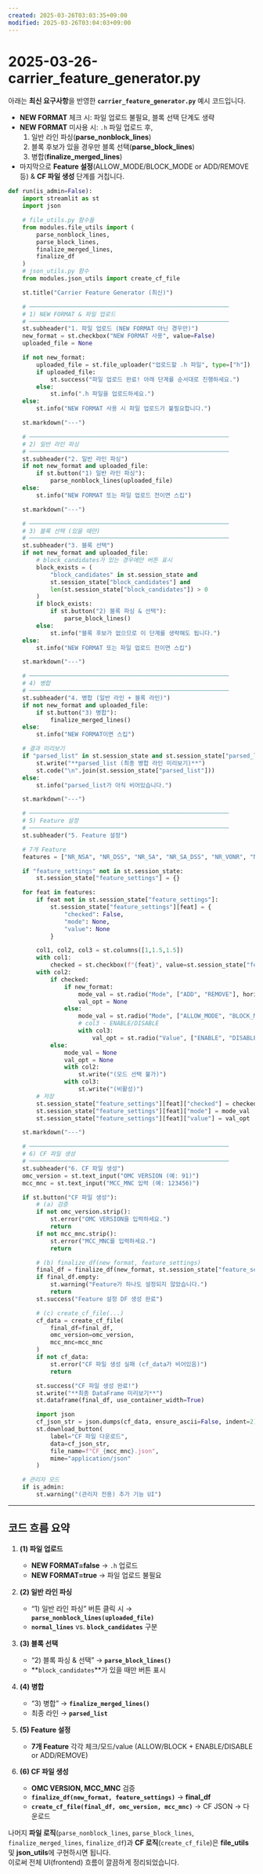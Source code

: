 ```yaml
---
created: 2025-03-26T03:03:35+09:00
modified: 2025-03-26T03:04:03+09:00
---
```


# 2025-03-26-carrier_feature_generator.py

아래는 **최신 요구사항**을 반영한 **`carrier_feature_generator.py`** 예시 코드입니다.  
- **NEW FORMAT** 체크 시: 파일 업로드 불필요, 블록 선택 단계도 생략  
- **NEW FORMAT** 미사용 시: `.h` 파일 업로드 후,  
  1. 일반 라인 파싱(**parse_nonblock_lines**)  
  2. 블록 후보가 있을 경우만 블록 선택(**parse_block_lines**)  
  3. 병합(**finalize_merged_lines**)  
- 마지막으로 **Feature 설정**(ALLOW_MODE/BLOCK_MODE or ADD/REMOVE 등) & **CF 파일 생성** 단계를 거칩니다.

```python
def run(is_admin=False):
    import streamlit as st
    import json

    # file_utils.py 함수들
    from modules.file_utils import (
        parse_nonblock_lines,
        parse_block_lines,
        finalize_merged_lines,
        finalize_df
    )
    # json_utils.py 함수
    from modules.json_utils import create_cf_file

    st.title("Carrier Feature Generator (최신)")

    # ─────────────────────────────────────────────────────────
    # 1) NEW FORMAT & 파일 업로드
    # ─────────────────────────────────────────────────────────
    st.subheader("1. 파일 업로드 (NEW FORMAT 아닌 경우만)")
    new_format = st.checkbox("NEW FORMAT 사용", value=False)
    uploaded_file = None

    if not new_format:
        uploaded_file = st.file_uploader("업로드할 .h 파일", type=["h"])
        if uploaded_file:
            st.success("파일 업로드 완료! 아래 단계를 순서대로 진행하세요.")
        else:
            st.info(".h 파일을 업로드하세요.")
    else:
        st.info("NEW FORMAT 사용 시 파일 업로드가 불필요합니다.")

    st.markdown("---")

    # ─────────────────────────────────────────────────────────
    # 2) 일반 라인 파싱
    # ─────────────────────────────────────────────────────────
    st.subheader("2. 일반 라인 파싱")
    if not new_format and uploaded_file:
        if st.button("1) 일반 라인 파싱"):
            parse_nonblock_lines(uploaded_file)
    else:
        st.info("NEW FORMAT 또는 파일 업로드 전이면 스킵")

    st.markdown("---")

    # ─────────────────────────────────────────────────────────
    # 3) 블록 선택 (있을 때만)
    # ─────────────────────────────────────────────────────────
    st.subheader("3. 블록 선택")
    if not new_format and uploaded_file:
        # block_candidates가 있는 경우에만 버튼 표시
        block_exists = (
            "block_candidates" in st.session_state and 
            st.session_state["block_candidates"] and 
            len(st.session_state["block_candidates"]) > 0
        )
        if block_exists:
            if st.button("2) 블록 파싱 & 선택"):
                parse_block_lines()
        else:
            st.info("블록 후보가 없으므로 이 단계를 생략해도 됩니다.")
    else:
        st.info("NEW FORMAT 또는 파일 업로드 전이면 스킵")

    st.markdown("---")

    # ─────────────────────────────────────────────────────────
    # 4) 병합
    # ─────────────────────────────────────────────────────────
    st.subheader("4. 병합 (일반 라인 + 블록 라인)")
    if not new_format and uploaded_file:
        if st.button("3) 병합"):
            finalize_merged_lines()
    else:
        st.info("NEW FORMAT이면 스킵")

    # 결과 미리보기
    if "parsed_list" in st.session_state and st.session_state["parsed_list"]:
        st.write("**parsed_list (최종 병합 라인 미리보기)**")
        st.code("\n".join(st.session_state["parsed_list"]))
    else:
        st.info("parsed_list가 아직 비어있습니다.")

    st.markdown("---")

    # ─────────────────────────────────────────────────────────
    # 5) Feature 설정
    # ─────────────────────────────────────────────────────────
    st.subheader("5. Feature 설정")

    # 7개 Feature
    features = ["NR_NSA", "NR_DSS", "NR_SA", "NR_SA_DSS", "NR_VONR", "NR_NSA_NRCA", "NR_SA_NRCA"]

    if "feature_settings" not in st.session_state:
        st.session_state["feature_settings"] = {}

    for feat in features:
        if feat not in st.session_state["feature_settings"]:
            st.session_state["feature_settings"][feat] = {
                "checked": False,
                "mode": None,
                "value": None
            }

        col1, col2, col3 = st.columns([1,1.5,1.5])
        with col1:
            checked = st.checkbox(f"{feat}", value=st.session_state["feature_settings"][feat]["checked"], key=f"{feat}_ck")
        with col2:
            if checked:
                if new_format:
                    mode_val = st.radio("Mode", ["ADD", "REMOVE"], horizontal=True, key=f"{feat}_md")
                    val_opt = None
                else:
                    mode_val = st.radio("Mode", ["ALLOW_MODE", "BLOCK_MODE"], horizontal=True, key=f"{feat}_md")
                    # col3 - ENABLE/DISABLE
                    with col3:
                        val_opt = st.radio("Value", ["ENABLE", "DISABLE"], horizontal=True, key=f"{feat}_val")
            else:
                mode_val = None
                val_opt = None
                with col2:
                    st.write("(모드 선택 불가)")
                with col3:
                    st.write("(비활성)")
        # 저장
        st.session_state["feature_settings"][feat]["checked"] = checked
        st.session_state["feature_settings"][feat]["mode"] = mode_val
        st.session_state["feature_settings"][feat]["value"] = val_opt

    st.markdown("---")

    # ─────────────────────────────────────────────────────────
    # 6) CF 파일 생성
    # ─────────────────────────────────────────────────────────
    st.subheader("6. CF 파일 생성")
    omc_version = st.text_input("OMC VERSION (예: 91)")
    mcc_mnc = st.text_input("MCC_MNC 입력 (예: 123456)")

    if st.button("CF 파일 생성"):
        # (a) 검증
        if not omc_version.strip():
            st.error("OMC VERSION을 입력하세요.")
            return
        if not mcc_mnc.strip():
            st.error("MCC_MNC를 입력하세요.")
            return

        # (b) finalize_df(new_format, feature_settings)
        final_df = finalize_df(new_format, st.session_state["feature_settings"])
        if final_df.empty:
            st.warning("Feature가 하나도 설정되지 않았습니다.")
            return
        st.success("Feature 설정 DF 생성 완료")

        # (c) create_cf_file(...)
        cf_data = create_cf_file(
            final_df=final_df,
            omc_version=omc_version,
            mcc_mnc=mcc_mnc
        )
        if not cf_data:
            st.error("CF 파일 생성 실패 (cf_data가 비어있음)")
            return

        st.success("CF 파일 생성 완료!")
        st.write("**최종 DataFrame 미리보기**")
        st.dataframe(final_df, use_container_width=True)

        import json
        cf_json_str = json.dumps(cf_data, ensure_ascii=False, indent=2)
        st.download_button(
            label="CF 파일 다운로드",
            data=cf_json_str,
            file_name=f"CF_{mcc_mnc}.json",
            mime="application/json"
        )

    # 관리자 모드
    if is_admin:
        st.warning("(관리자 전용) 추가 기능 UI")
```

---

## 코드 흐름 요약

1. **(1) 파일 업로드**  
   - **NEW FORMAT=false** → `.h` 업로드  
   - **NEW FORMAT=true** → 파일 업로드 불필요

2. **(2) 일반 라인 파싱**  
   - “1) 일반 라인 파싱” 버튼 클릭 시 → **`parse_nonblock_lines(uploaded_file)`**  
   - **`normal_lines`** vs. **`block_candidates`** 구분

3. **(3) 블록 선택**  
   - “2) 블록 파싱 & 선택” → **`parse_block_lines()`**  
   - **`block_candidates`**가 있을 때만 버튼 표시

4. **(4) 병합**  
   - “3) 병합” → **`finalize_merged_lines()`**  
   - 최종 라인 → **`parsed_list`**

5. **(5) Feature 설정**  
   - **7개 Feature** 각각 체크/모드/value (ALLOW/BLOCK + ENABLE/DISABLE or ADD/REMOVE)

6. **(6) CF 파일 생성**  
   - **OMC VERSION, MCC_MNC** 검증  
   - **`finalize_df(new_format, feature_settings)`** → **final_df**  
   - **`create_cf_file(final_df, omc_version, mcc_mnc)`** → CF JSON → 다운로드

나머지 **파일 로직**(`parse_nonblock_lines`, `parse_block_lines`, `finalize_merged_lines`, `finalize_df`)과 **CF 로직**(`create_cf_file`)은 **file_utils** 및 **json_utils**에 구현하시면 됩니다.  
이로써 전체 UI(frontend) 흐름이 깔끔하게 정리되었습니다.
